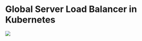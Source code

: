 # Global Server Load Balancer in Kubernetes

![](https://github.com/polaris-gslb/polaris-core/wiki/overview.jpg)